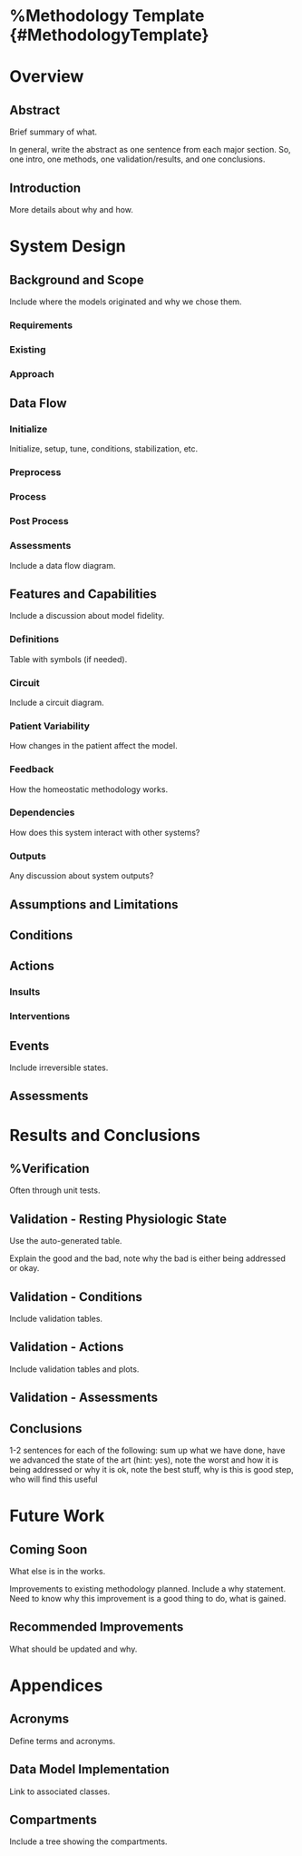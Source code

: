 %Methodology Template {#MethodologyTemplate}
==========================

Overview
========

Abstract
--------

Brief summary of what.

In general, write the abstract as one sentence from each major section.
So, one intro, one methods, one validation/results, and one conclusions.

Introduction
------------

More details about why and how.

System Design
=============

Background and Scope
--------------------

Include where the models originated and why we chose them.

### Requirements

### Existing

### Approach

Data Flow
---------

### Initialize

Initialize, setup, tune, conditions, stabilization, etc.

### Preprocess

### Process

### Post Process

### Assessments

Include a data flow diagram.

Features and Capabilities
-------------------------

Include a discussion about model fidelity.

### Definitions

Table with symbols (if needed).

### Circuit

Include a circuit diagram.

### Patient Variability

How changes in the patient affect the model.

### Feedback

How the homeostatic methodology works.

### Dependencies

How does this system interact with other systems?

### Outputs

Any discussion about system outputs?

Assumptions and Limitations
---------------------------

Conditions
----------

Actions
-------

### Insults

### Interventions

Events
------

Include irreversible states.

Assessments
-----------

Results and Conclusions
=======================

%Verification
-------------

Often through unit tests.

Validation - Resting Physiologic State
--------------------------------------

Use the auto-generated table.

Explain the good and the bad, note why the bad is either being addressed
or okay.

Validation - Conditions
-----------------------

Include validation tables.

Validation - Actions
--------------------

Include validation tables and plots.

Validation - Assessments
------------------------

Conclusions
-----------

1-2 sentences for each of the following: sum up what we have done, have
we advanced the state of the art (hint: yes), note the worst and how it
is being addressed or why it is ok, note the best stuff, why is this is
good step, who will find this useful

Future Work
===========

Coming Soon
-----------

What else is in the works.

Improvements to existing methodology planned. Include
a why statement. Need to know why this improvement is a good thing to
do, what is gained.

Recommended Improvements
------------------------

What should be updated and why.

Appendices
==========

Acronyms
--------

Define terms and acronyms.

Data Model Implementation
-------------------------

Link to associated classes.

Compartments
------------

Include a tree showing the compartments.
